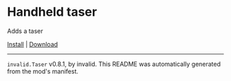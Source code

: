 # Handheld taser

Adds a taser

[Install](https://hitman-resources.netlify.app/smf-install-link/https://github.com/scrungofan/hm3taser/releases/latest/download/mod.framework.zip) | [Download](https://github.com/scrungofan/hm3taser/releases/latest/download/mod.framework.zip)

---

`invalid.Taser` v0.8.1, by invalid. This README was automatically generated from the mod's manifest.
